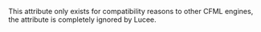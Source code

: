 This attribute only exists for compatibility reasons to other CFML engines, the attribute is completely ignored by Lucee.